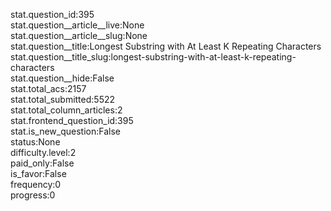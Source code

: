 stat.question_id:395  
stat.question__article__live:None  
stat.question__article__slug:None  
stat.question__title:Longest Substring with At Least K Repeating Characters  
stat.question__title_slug:longest-substring-with-at-least-k-repeating-characters  
stat.question__hide:False  
stat.total_acs:2157  
stat.total_submitted:5522  
stat.total_column_articles:2  
stat.frontend_question_id:395  
stat.is_new_question:False  
status:None  
difficulty.level:2  
paid_only:False  
is_favor:False  
frequency:0  
progress:0  
